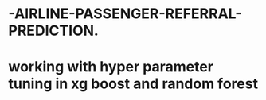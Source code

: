 # -AIRLINE-PASSENGER-REFERRAL-PREDICTION.
# working with hyper parameter tuning in xg boost and random forest
